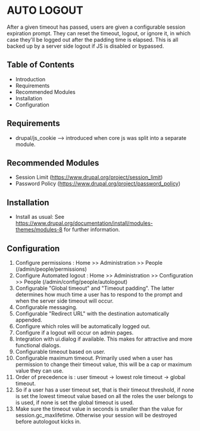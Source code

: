 # AUTO LOGOUT

After a given timeout has passed, users are given a configurable session
expiration prompt. They can reset the timeout, logout, or ignore it, in which
case they'll be logged out after the padding time is elapsed. This is all backed
up by a server side logout if JS is disabled or bypassed.

## Table of Contents

- Introduction
- Requirements
- Recommended Modules
- Installation
- Configuration

## Requirements

- drupal/js_cookie --> introduced when core js was split into a separate module.

## Recommended Modules

- Session Limit (https://www.drupal.org/project/session_limit)
- Password Policy (https://www.drupal.org/project/password_policy)

## Installation

 * Install as usual:
 See https://www.drupal.org/documentation/install/modules-themes/modules-8
 for further information.

## Configuration

1. Configure permissions : Home >> Administration >> People
  (/admin/people/permissions)
1. Configure Automated logout : Home >> Administration >> Configuration >> People
  (/admin/config/people/autologout)
1. Configurable "Global timeout" and "Timeout padding".
  The latter determines how much time a user has to respond to the prompt
  and when the server side timeout will occur.
1. Configurable messaging.
1. Configurable "Redirect URL" with the destination automatically appended.
1. Configure which roles will be automatically logged out.
1. Configure if a logout will occur on admin pages.
1. Integration with ui.dialog if available.
  This makes for attractive and more functional dialogs.
1. Configurable timeout based on user.
1. Configurable maximum timeout.
  Primarily used when a user has permission to change their timeout value,
  this will be a cap or maximum value they can use.
1. Order of precedence is : user timeout -> lowest role timeout -> global
  timeout.
1. So if a user has a user timeout set, that is their timeout threshold,
  if none is set the lowest timeout value based on all the roles the user
  belongs to is used, if none is set the global timeout is used.
1. Make sure the timeout value in seconds is smaller than the value for
  session.gc_maxlifetime. Otherwise your session will be destroyed before
  autologout kicks in.
